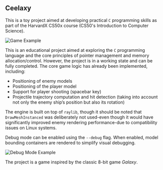 ## Ceelaxy

This is a toy project aimed at developing practical `C` programming skills as part of the HarvardX CS50x course (CS50's Introduction to Computer Science).

![Game Example](docs/assets/life.gif)

This is an educational project aimed at exploring the `C` programming language and the core principles of pointer management and memory allocation/control. However, the project is in a working state and can be fully completed. The core game logic has already been implemented, including:

- Positioning of enemy models
- Positioning of the player model
- Support for player shooting (spacebar key)
- Projectile trajectory computation and hit detection (taking into account not only the enemy ship’s position but also its rotation)

The engine is built on top of `raylib`, though it should be noted that `DrawMeshInstanced` was deliberately not used-even though it would have significantly improved enemy rendering performance-due to compatibility issues on Linux systems.

Debug mode can be enabled using the `--debug` flag. When enabled, model bounding containers are rendered to simplify visual debugging.

![Debug Mode Example](docs/assets/debug.gif)

The project is a game inspired by the classic 8-bit game *Galaxy*.
